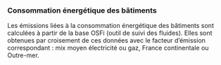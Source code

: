 ### Consommation énergétique des bâtiments
Les émissions liées à la consommation énergétique des bâtiments sont calculées à partir de la base OSFi (outil de suivi des fluides). Elles sont obtenues par croisement de ces données avec le facteur d’émission correspondant : mix moyen électricité ou gaz, France continentale ou Outre-mer.
